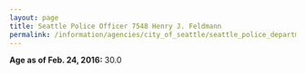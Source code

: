 ```yaml
---
layout: page
title: Seattle Police Officer 7548 Henry J. Feldmann
permalink: /information/agencies/city_of_seattle/seattle_police_department/copbook/7548/
---
```


**Age as of Feb. 24, 2016:** 30.0
